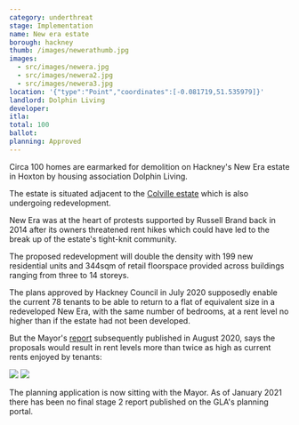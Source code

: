 ```yaml
---
category: underthreat
stage: Implementation 
name: New era estate 
borough: hackney
thumb: /images/newerathumb.jpg
images:
  - src/images/newera.jpg
  - src/images/newera2.jpg
  - src/images/newera3.jpg
location: '{"type":"Point","coordinates":[-0.081719,51.535979]}'
landlord: Dolphin Living
developer:
itla:
total: 100
ballot:
planning: Approved
---
```

Circa 100 homes are earmarked for demolition on Hackney's New Era estate in Hoxton by housing association Dolphin Living.

The estate is situated adjacent to the [Colville estate](/estates/hackney/colville) which is also undergoing redevelopment.

New Era was at the heart of protests supported by Russell Brand back in 2014 after its owners threatened rent hikes which could have led to the break up of the estate's tight-knit community.

The proposed redevelopment will double the density with 199 new residential units and 344sqm of retail floorspace provided across buildings ranging from three to 14 storeys.

The plans approved by Hackney Council in July 2020 supposedly enable the current 78 tenants to be able to return to a flat of equivalent size in a redeveloped New Era, with the same number of bedrooms, at a rent level no higher than if the estate had not been developed.

But the Mayor's [report](https://gla.force.com/pr/s/planning-application/a0i4J0000003T7vQAE/20194944s1?tabset-c2f3b=2) subsequently published in August 2020, says the proposals would result in rent levels more than twice as high as current rents enjoyed by tenants:

<img src="/images/nerents1.png" class="img-fluid rounded img-thumbnail">

<img src="/images/nerents2.png" class="img-fluid rounded img-thumbnail">

The planning application is now sitting with the Mayor. As of January 2021 there has been no final stage 2 report published on the GLA's planning portal.
